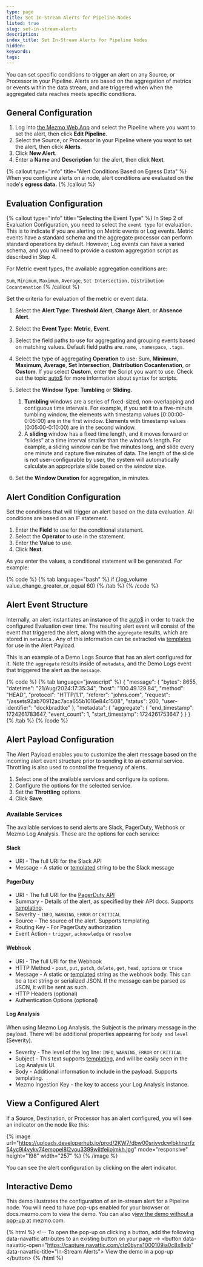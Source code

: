 ```yaml
---
type: page
title: Set In-Stream Alerts for Pipeline Nodes
listed: true
slug: set-in-stream-alerts
description: 
index_title: Set In-Stream Alerts for Pipeline Nodes
hidden: 
keywords: 
tags: 
---
```



You can set specific conditions to trigger an alert on any Source, or Processor in your Pipeline. Alerts are based on the aggregation of metrics or events within the data stream, and are triggered when when the aggregated data reaches meets specific conditions.

## General Configuration

1. Log into [the Mezmo Web App](http://app.mezmo.com) and select the Pipeline where you want to set the alert, then click **Edit Pipeline**.
2. Select the Source, or Processor in your Pipeline where you want to set the alert, then click **Alerts**.
3. Click **New Alert**.
4. Enter a **Name** and **Description** for the alert, then click **Next**.

{% callout type="info" title="Alert Conditions Based on Egress Data" %}
When you configure alerts on a node, alert conditions are evaluated on the node's **egress data.**
{% /callout %}

## Evaluation Configuration

{% callout type="info" title="Selecting the Event Type" %}
In Step 2 of Evaluation Configuration, you need to select the `event type` for evaluation. This is to indicate if you are alerting on Metric events or Log events. Metric events have a standard schema and the aggregate processor can perform  standard operations by default. However,  Log events can have a varied schema, and you will  need to provide a custom aggregation script as described in Step 4.

For Metric event types, the available aggregation conditions are:

`Sum`, `Minimum`, `Maximum`, `Average`, `Set Intersection,` `Distribution Cocantenation`
{% /callout %}

Set the criteria for evaluation of the metric or event data.

1. Select the **Alert Type**: **Threshold Alert**, **Change Alert**, or **Absence Alert**.
2. Select the **Event Type**: **Metric**, **Event**.
3. Select the field paths to use for aggregating and grouping events based on matching values. Default field paths are`.name`, `.namespace`, `.tags.`
4. Select the type of aggregating **Operation** to use: Sum, **Minimum**, **Maximum**, **Average**, **Set Intersection**, **Distribution Cocantenation**, or **Custom**. If you select **Custom**, enter the Script you want to use. Check out the topic [auto$](/telemetry-pipelines/js-script-processor) for more information about syntax for scripts.
5. Select the **Window Type**: **Tumbling** or **Sliding**.
    1. **Tumbling** windows are a series of fixed-sized, non-overlapping and contiguous time intervals. For example, if you set it to a five-minute tumbling window, the elements with timestamp values [0:00:00-0:05:00) are in the first window. Elements with timestamp values [0:05:00-0:10:00) are in the second window.
    2. A **sliding** window has a fixed time length, and it moves forward or “slides” at a time interval smaller than the window’s length. For example, a sliding window can be five minutes long, and slide every one minute and capture five minutes of data. The length of the slide is not user-configurable by user, the system will automatically calculate an appropriate slide based on the window size.

6. Set the **Window Duration** for aggregation, in minutes.

## Alert Condition Configuration

Set the conditions that will trigger an alert based on the data evaluation.  All conditions are based on an IF statement.

1. Enter the **Field** to use for the conditional statement.
2. Select the **Operator** to use in the statement.
3. Enter the **Value** to use.
4. Click **Next**.

As you enter the values, a conditional statement will be generated. For example:

{% code %}
{% tab language="bash" %}
if (.log_volume value_change_greater_or_equal 60)
{% /tab %}
{% /code %}

## Alert Event Structure

Internally, an alert instantiates an instance of the [auto$](/telemetry-pipelines/aggregate-processor) in order to track the configured Evaluation over time. The resulting alert event will consist of the event that triggered the alert, along with the `aggregate` results, which are stored in `metadata` . Any of this information can be extracted via [templates](/telemetry-pipelines/syntax-for-editing-pipeline-component-configuration-values#templates) for use in the Alert Payload.

This is an example of a Demo Logs Source that has an alert configured for it. Note the `aggregate` results inside of `metadata`, and the Demo Logs event that triggered the alert as the `message`.

{% code %}
{% tab language="javascript" %}
{
"message": {
"bytes": 8655,
"datetime": "21/Aug/2024:17:35:34",
"host": "100.49.129.84",
"method": "HEAD",
"protocol": "HTTP/1.1",
"referer": "johns.com",
"request": "/assets92ab70912ac7aca655b1016e84c1508",
"status": 200,
"user-identifier": "dockbradtke"
},
"metadata": {
"aggregate": {
"end_timestamp": 1724261783647,
"event_count": 1,
"start_timestamp": 1724261753647
}
}
}
{% /tab %}
{% /code %}

## Alert Payload Configuration

The Alert Payload enables you to customize the alert message based on the incoming alert event structure prior to sending it to an external service. Throttling is also used to control the frequency of alerts.

1. Select one of the available services and configure its options.
2. Configure the options for the selected service.
3. Set the **Throttling** options.
4. Click **Save**.

### Available Services

The available services to send alerts are Slack, PagerDuty, Webhook or Mezmo Log Analysis. These are the options for each service:


#### Slack

- URI - The full URI for the Slack API
- Message - A static or [templated](/telemetry-pipelines/syntax-for-editing-pipeline-component-configuration-values#templates) string to be the Slack message


#### PagerDuty

- URI - The full URI for the [PagerDuty API](https://developer.pagerduty.com/docs/ZG9jOjExMDI5NTgx-send-an-alert-event)
- Summary - Details of the alert, as specified by their API docs. Supports [templating](/telemetry-pipelines/syntax-for-editing-pipeline-component-configuration-values#templates).
- Severity - `INFO`, `WARNING`, `ERROR` or `CRITICAL`
- Source - The source of the alert. Supports templating.
- Routing Key - For PagerDuty authorization
- Event Action - `trigger`, `acknowledge` or `resolve`


#### Webhook

- URI - The full URI for the Webhook
- HTTP Method - `post`, `put`, `patch`, `delete`, `get`, `head`, `options` or `trace`
- Message - A static or [templated](/telemetry-pipelines/syntax-for-editing-pipeline-component-configuration-values#templates) string as the webhook body. This can be a text string or serialized JSON. If the message can be parsed as JSON, it will be sent as such.
- HTTP Headers (optional)
- Authentication Options (optional)


#### Log Analysis

When using Mezmo Log Analysis, the Subject is the primary message in the payload. There will be additional properties appearing for `body and` `level` (Severity).

- Severity - The level of the log line: `INFO`, `WARNING`, `ERROR` or `CRITICAL`
- Subject - This text supports [templating](/telemetry-pipelines/syntax-for-editing-pipeline-component-configuration-values#templates), and will be easily seen in the Log Analysis UI.
- Body - Additional information to include in the payload. Supports templating.
- Mezmo Ingestion Key - the key to access your Log Analysis instance.

## View a Configured Alert

If a Source, Destination, or Processor has an alert configured, you will see an indicator on the node like this:

{% image url="https://uploads.developerhub.io/prod/2KW7/dbw00srjvvdcwlbkhnzrfz54yc9l4vykv74emopel8l2vou3399wiltfeiiojmkh.jpg" mode="responsive" height="198" width="257" %}
{% /image %}

You can see the alert configuration by clicking on the alert indicator.

## Interactive Demo

This demo illustrates the configuraiton of an in-stream alert for a Pipeline node. You will need to have pop-ups enabled for your browser or docs.mezmo.com to view the demo.  You can also v[iew the demo without a pop-up ](https://www.mezmo.com/demos/interactive-demo-in-stream-alerts)at mezmo.com.

{% html %}
&lt;!-- To open the pop-up on clicking a button, add the following data-navattic attributes to an existing button on your page --&gt;
&lt;button data-navattic-open="https://capture.navattic.com/clz0byns1000109ia0c8x8vib" data-navattic-title="In-Stream Alerts"&gt;
View the demo in a pop-up
&lt;/button&gt;
{% /html %}